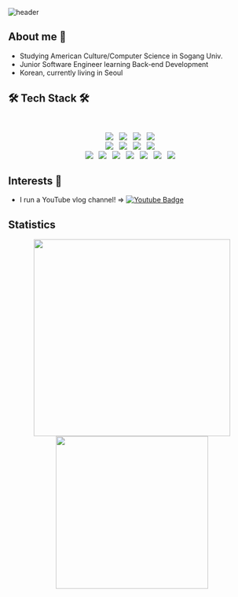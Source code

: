 ![header](https://capsule-render.vercel.app/api?type=waving&color=gradient&height=300&section=header&text=Imagination&fontSize=90&fontAlign=60)


## About me 🤗
* Studying American Culture/Computer Science in Sogang Univ.
* Junior Software Engineer learning Back-end Development
* Korean, currently living in Seoul

## 🛠 Tech Stack 🛠
</br>
<p align="center">
<img src="https://img.shields.io/badge/Python-3776AB?style=for-the-badge&logo=Python&logoColor=white"></a> &nbsp
<img src="https://img.shields.io/badge/Java-007396?style=for-the-badge&logo=java&logoColor=white"></a> &nbsp
<img src="https://img.shields.io/badge/kotlin-%230095D5.svg?style=for-the-badge&logo=kotlin&logoColor=white"></a> &nbsp
<img src="https://img.shields.io/badge/C++-00599C?style=for-the-badge&logo=C&logoColor=white"></a> &nbsp

<br>
<img src="https://img.shields.io/badge/Django-092E20?style=for-the-badge&logo=Django&logoColor=white"/></a> &nbsp
<img src="https://img.shields.io/badge/SpringBoot-6DB33F?style=for-the-badge&logo=SpringBoot&logoColor=white"/></a> &nbsp
<img src="https://img.shields.io/badge/MySQL-4479A1?style=for-the-badge&logo=MySQL&logoColor=white"/></a> &nbsp
<img src="https://img.shields.io/badge/PostgreSQL-4169E1?style=for-the-badge&logo=PostgreSQL&logoColor=white"/></a> &nbsp
<br>
<img src="https://img.shields.io/badge/AWS-232F3E?style=for-the-badge&logo=AmazonAWS&logoColor=white"/></a> &nbsp
<img src="https://img.shields.io/badge/NGINX-009639?style=for-the-badge&logo=NGINX&logoColor=white"/></a> &nbsp
<img src="https://img.shields.io/badge/GitHub Actions-2088FF?style=for-the-badge&logo=GitHubActions&logoColor=white"/></a> &nbsp
<img src="https://img.shields.io/badge/Postman-FF6C37?style=for-the-badge&logo=Postman&logoColor=white"/></a> &nbsp
<img src="https://img.shields.io/badge/Swagger-85EA2D?style=for-the-badge&logo=Swagger&logoColor=white"/></a> &nbsp
<img src="https://img.shields.io/badge/Sentry-362D59?style=for-the-badge&logo=Sentry&logoColor=white"/></a> &nbsp
<img src="https://img.shields.io/badge/JWT-000000?style=for-the-badge&logo=JSONWebTokens&logoColor=white"/></a> &nbsp
</p>




## Interests 💖
* I run a YouTube vlog channel! => [![Youtube Badge](https://img.shields.io/badge/Youtube-ff0000?style=flat-square&logo=youtube&link=https://www.youtube.com/channel/UC9mnfNKgLvOO89HUWrrZSSQ)](https://www.youtube.com/channel/UC9mnfNKgLvOO89HUWrrZSSQ)

## Statistics
<p align="center">
  <img src='https://github-readme-stats.vercel.app/api?username=ImagineHJ&hide=stars' width="400px"/>
  <img src='http://mazassumnida.wtf/api/v2/generate_badge?boj=hj0816hj' width="310px"/>
</p>
